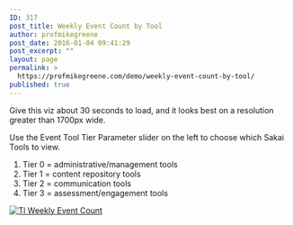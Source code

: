 ```yaml
---
ID: 317
post_title: Weekly Event Count by Tool
author: profmikegreene
post_date: 2016-01-04 09:41:29
post_excerpt: ""
layout: page
permalink: >
  https://profmikegreene.com/demo/weekly-event-count-by-tool/
published: true
---
```

<p>Give this viz about 30 seconds to load, and it looks best on a resolution greater than 1700px wide.</p>
<p>Use the Event Tool Tier Parameter slider on the left to choose which Sakai Tools to view.</p>
<ol>
<li>Tier 0 = administrative/management tools</li> 
<li>Tier 1 = content repository tools</li>
<li>Tier 2 = communication tools</li>
<li>Tier 3 = assessment/engagement tools</li>
</ol>
<script type='text/javascript' src='https://public.tableau.com/javascripts/api/viz_v1.js'></script><div class='tableauPlaceholder' style='width: 1700px; height: 742px;'><noscript><a href='#'><img alt='Tl Weekly Event Count ' src='https:&#47;&#47;public.tableau.com&#47;static&#47;images&#47;Sa&#47;SakaiActivityDB1&#47;TlWeeklyEventCount&#47;1_rss.png' style='border: none' /></a></noscript><object class='tableauViz' width='1700' height='742' style='display:none;'><param name='host_url' value='https%3A%2F%2Fpublic.tableau.com%2F' /> <param name='site_root' value='' /><param name='name' value='SakaiActivityDB1&#47;TlWeeklyEventCount' /><param name='tabs' value='no' /><param name='toolbar' value='yes' /><param name='static_image' value='https:&#47;&#47;public.tableau.com&#47;static&#47;images&#47;Sa&#47;SakaiActivityDB1&#47;TlWeeklyEventCount&#47;1.png' /> <param name='animate_transition' value='yes' /><param name='display_static_image' value='yes' /><param name='display_spinner' value='yes' /><param name='display_overlay' value='yes' /><param name='display_count' value='yes' /><param name='showVizHome' value='no' /><param name='showTabs' value='y' /><param name='bootstrapWhenNotified' value='true' /></object></div>
